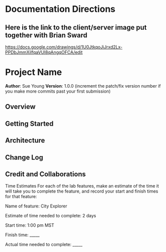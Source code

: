 # Documentation Directions

## Here is the link to the client/server image put together with Brian Sward

https://docs.google.com/drawings/d/1U0JtkqoJiJrxd2Lx-PPDbJmmXiIfqaVUl8qAngqOFCA/edit


# Project Name

**Author**: Sue Young
**Version**: 1.0.0 (increment the patch/fix version number if you make more commits past your first submission)

## Overview
<!-- Provide a high level overview of what this application is and why you are building it, beyond the fact that it's an assignment for this class. (i.e. What's your problem domain?) -->

## Getting Started
<!-- What are the steps that a user must take in order to build this app on their own machine and get it running? -->

## Architecture
<!-- Provide a detailed description of the application design. What technologies (languages, libraries, etc) you're using, and any other relevant design information. -->

## Change Log
<!-- Use this area to document the iterative changes made to your application as each feature is successfully implemented. Use time stamps. Here's an example:

01-01-2001 4:59pm - Application now has a fully-functional express server, with a GET route for the location resource. -->

## Credit and Collaborations
<!-- Give credit (and a link) to other people or resources that helped you build this application. -->


Time Estimates
For each of the lab features, make an estimate of the time it will take you to complete the feature, and record your start and finish times for that feature:

Name of feature: City Explorer 

Estimate of time needed to complete: 2 days

Start time: 1:00 pm MST

Finish time: _____

Actual time needed to complete: _____
